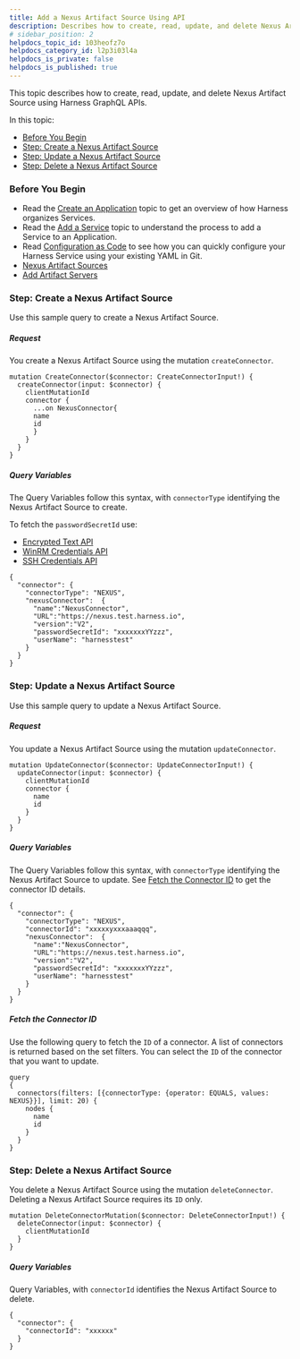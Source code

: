 ```yaml
---
title: Add a Nexus Artifact Source Using API
description: Describes how to create, read, update, and delete Nexus Artifact Source using Harness GraphQL APIs.
# sidebar_position: 2
helpdocs_topic_id: 103heofz7o
helpdocs_category_id: l2p3i03l4a
helpdocs_is_private: false
helpdocs_is_published: true
---
```


This topic describes how to create, read, update, and delete Nexus Artifact Source using Harness GraphQL APIs.

In this topic:

* [Before You Begin](nexus-artifact-source-using-api.md#before-you-begin)
* [Step: Create a Nexus Artifact Source](nexus-artifact-source-using-api.md#step-create-a-nexus-artifact-source)
* [Step: Update a Nexus Artifact Source](nexus-artifact-source-using-api.md#step-update-a-nexus-artifact-source)
* [Step: Delete a Nexus Artifact Source](nexus-artifact-source-using-api.md#step-delete-a-nexus-artifact-source)

### Before You Begin

* Read the [Create an Application](../../../continuous-delivery/model-cd-pipeline/applications/application-configuration.md) topic to get an overview of how Harness organizes Services.
* Read the [Add a Service](../../../continuous-delivery/model-cd-pipeline/setup-services/service-configuration.md) topic to understand the process to add a Service to an Application.
* Read [Configuration as Code](../../config-as-code/configuration-as-code.md) to see how you can quickly configure your Harness Service using your existing YAML in Git.
* [Nexus Artifact Sources](../cd-ref/artifacts-ref/nexus-artifact-sources.md)
* [Add Artifact Servers](../../account/manage-connectors/configuring-artifact-server.md)

### Step: Create a Nexus Artifact Source

Use this sample query to create a Nexus Artifact Source.

##### Request

You create a Nexus Artifact Source using the mutation `createConnector`.


```
mutation CreateConnector($connector: CreateConnectorInput!) {  
  createConnector(input: $connector) {  
    clientMutationId  
    connector {  
      ...on NexusConnector{  
      name  
      id  
      }  
    }  
  }  
}
```
##### Query Variables

The Query Variables follow this syntax, with `connectorType` identifying the Nexus Artifact Source to create.

To fetch the `passwordSecretId` use:

* [Encrypted Text API](api-encrypted-text.md#get-a-secret-by-name)
* [WinRM Credentials API](api-win-rm-credentials.md#get-a-secret-by-name)
* [SSH Credentials API](api-ssh-credentials.md#get-a-secret-by-name)


```
{  
  "connector": {  
    "connectorType": "NEXUS",  
    "nexusConnector":  {  
      "name":"NexusConnector",  
      "URL":"https://nexus.test.harness.io",  
      "version":"V2",  
      "passwordSecretId": "xxxxxxxYYzzz",  
      "userName": "harnesstest"  
    }  
  }  
}
```
### Step: Update a Nexus Artifact Source

Use this sample query to update a Nexus Artifact Source.

##### Request

You update a Nexus Artifact Source using the mutation `updateConnector`.


```
mutation UpdateConnector($connector: UpdateConnectorInput!) {  
  updateConnector(input: $connector) {  
    clientMutationId  
    connector {  
      name  
      id  
    }  
  }  
}
```
##### Query Variables

The Query Variables follow this syntax, with `connectorType` identifying the Nexus Artifact Source to update. See [Fetch the Connector ID](nexus-artifact-source-using-api.md#fetch-the-connector-id) to get the connector ID details.


```
{  
  "connector": {  
    "connectorType": "NEXUS",  
    "connectorId": "xxxxxyxxxaaaqqq",  
    "nexusConnector":  {  
      "name":"NexusConnector",  
      "URL":"https://nexus.test.harness.io",  
      "version":"V2",  
      "passwordSecretId": "xxxxxxxYYzzz",  
      "userName": "harnesstest"  
    }  
  }  
}
```
##### Fetch the Connector ID

Use the following query to fetch the `ID` of a connector. A list of connectors is returned based on the set filters. You can select the `ID` of the connector that you want to update.


```
query  
{  
  connectors(filters: [{connectorType: {operator: EQUALS, values: NEXUS}}], limit: 20) {  
    nodes {  
      name  
      id  
    }  
  }  
}
```
### Step: Delete a Nexus Artifact Source

You delete a Nexus Artifact Source using the mutation `deleteConnector`. Deleting a Nexus Artifact Source requires its `ID` only.


```
mutation DeleteConnectorMutation($connector: DeleteConnectorInput!) {  
  deleteConnector(input: $connector) {  
    clientMutationId  
  }  
}
```
##### Query Variables

Query Variables, with `connectorId` identifies the Nexus Artifact Source to delete.


```
{  
  "connector": {  
    "connectorId": "xxxxxx"  
  }  
}
```
